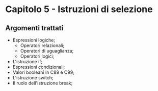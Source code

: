 # Capitolo 5 - Istruzioni di selezione
## Argomenti trattati
- Espressioni logiche;
  - Operatori relazionali;
  - Operatori di uguaglianza;
  - Operatori logici;
- L'istruzione if;
- Espressioni condizionali;
- Valori booleani in C89 e C99;
- L'istruzione switch;
- Il ruolo dell'istruzione break;

